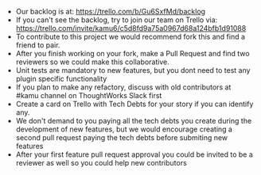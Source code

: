 - Our backlog is at: https://trello.com/b/Gu6SxfMd/backlog
- If you can't see the backlog, try to join our team on Trello via: https://trello.com/invite/kamu6/c5d8fd9a75a0967d68a124bfb1d91088
- To contribute to this project we would recommend fork this and find a friend to pair. 
- After you finish working on your fork, make a Pull Request and find two reviewers so we could make this collaborative.
- Unit tests are mandatory to new features, but you dont need to test any plugin specific functionality 
- If you plan to make any refactory, discuss with old contributors at #kamu channel on ThoughtWorks Slack first 
- Create a card on Trello with Tech Debts for your story if you can identify any. 
- We don't demand to you paying all the tech debts you create during the development of new features, but we would encourage creating a second pull request paying the tech debts before submiting new features
- After your first feature pull request approval you could be invited to be a reviewer as well so you could help new contributors 
